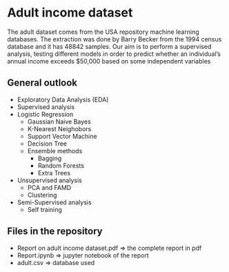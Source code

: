 # Adult income dataset
The adult dataset comes from the USA repository machine learning databases. The extraction was done by Barry Becker from the 1994 census database and it has 48842 samples. Our aim is to perform a supervised analysis, testing different models in order to predict whether an individual’s annual income exceeds $50,000 based on some independent variables

## General outlook
- Exploratory Data Analysis (EDA)
- Supervised analysis
- Logistic Regression
  * Gaussian Naive Bayes
  * K-Nearest Neighobors
  * Support Vector Machine
  * Decision Tree
  * Ensemble methods
    * Bagging
    * Random Forests
    * Extra Trees
- Unsupervised analysis
  * PCA and FAMD
  * Clustering
- Semi-Supervised analysis
  * Self training

## Files in the repository
- Report on adult income dataset.pdf => the complete report in pdf
- Report.ipynb => jupyter notebook of the report
- adult.csv => database used
